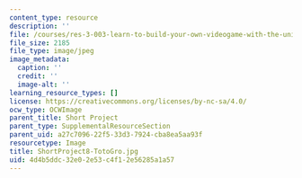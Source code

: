 ```yaml
---
content_type: resource
description: ''
file: /courses/res-3-003-learn-to-build-your-own-videogame-with-the-unity-game-engine-and-microsoft-kinect-january-iap-2017/4d4b5ddc32e02e53c4f12e56285a1a57_ShortProject8-TotoGro.jpg
file_size: 2185
file_type: image/jpeg
image_metadata:
  caption: ''
  credit: ''
  image-alt: ''
learning_resource_types: []
license: https://creativecommons.org/licenses/by-nc-sa/4.0/
ocw_type: OCWImage
parent_title: Short Project
parent_type: SupplementalResourceSection
parent_uid: a27c7096-22f5-33d3-7924-cba8ea5aa93f
resourcetype: Image
title: ShortProject8-TotoGro.jpg
uid: 4d4b5ddc-32e0-2e53-c4f1-2e56285a1a57
---
```

